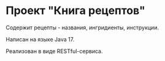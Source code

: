# Проект "Книга рецептов"

Содержит рецепты - названия, ингридиенты, инструкции.

Написан на языке Java 17.

Реализован в виде RESTful-сервиса.
